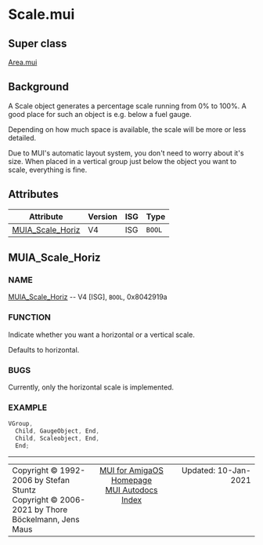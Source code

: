 # Scale.mui
## Super class
[Area.mui](MUI_Area.md)
## Background
A Scale object generates a percentage scale running from 0% to 100%. A good
place for such an object is e.g. below a fuel gauge.

Depending on how much space is available, the scale will be more or less
detailed.

Due to MUI's automatic layout system, you don't need to worry about it's
size. When placed in a vertical group just below the object you want to
scale, everything is fine.
## Attributes
Attribute|Version|ISG|Type
---------|-------|---|----
[MUIA_Scale_Horiz](MUI_Scale.md/#MUIA_Scale_Horiz)|V4|ISG|`BOOL`

## MUIA_Scale_Horiz
### NAME
[MUIA_Scale_Horiz](MUI_Scale.md/#MUIA_Scale_Horiz) -- V4 [ISG], `BOOL`, 0x8042919a

### FUNCTION
Indicate whether you want a horizontal or a vertical scale.

Defaults to horizontal.

### BUGS
Currently, only the horizontal scale is implemented.

### EXAMPLE
```c++
VGroup,
  Child, GaugeObject, End,
  Child, Scaleobject, End,
  End;
```

----
<table class='compact' style='border: none; border-spacing: 0px; margin: 0px' width='100%'>
<tr>
<td style='text-align: left; vertical-align: top' width='33%'>Copyright &copy 1992-2006 by Stefan Stuntz<br>Copyright &copy 2006-2021 by Thore B&ouml;ckelmann, Jens Maus</TD>
<td style='text-align: center; vertical-align: top' width='33%'>
<a href=https://github.com/amiga-mui/muidev>MUI for AmigaOS Homepage</a><br>
<a href=https://github.com/amiga-mui/muidev/blob/master/autodocs/autodocs.md>MUI Autodocs Index</a>
</td>
<td style='text-align: right; vertical-align: top' width='33%'>Updated: 10-Jan-2021</td>
</tr>
</table>
